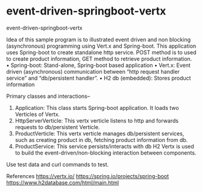# event-driven-springboot-vertx
event-driven-springboot-vertx

Idea of this sample program is to illustrated event driven and non blocking (asynchronous) programming using Vert.x and Spring-boot. 
This application uses Spring-boot to create standalone http service. POST method is to used to create product information, GET method to retrieve product information. 
•	Spring-boot: 	Stand-alone, Spring-boot based application
•	Vert.x: 	Event driven (asynchronous) communication between “http request handler service” and “db/persistent handler”.
•	H2 db (embedded): Stores product information

Primary classes and interactions–
1.	Application: This class starts Spring-boot application. It loads two Verticles of Vertx.
2.	HttpServerVerticle: This vertx verticle listens to http and forwards requests to db/persistent Verticle.
3.	ProductVerticle: This vertx verticle manages db/persistent services, such as creating product in db, fetching product information from db.
4.	ProductService: This service persists/interacts with db H2
Vertx is used to build the event-driven/non-blocking interaction between components.

Use test data and curl commands to test.

References 
https://vertx.io/
https://spring.io/projects/spring-boot
https://www.h2database.com/html/main.html

